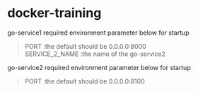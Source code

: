 # docker-training

go-service1 required environment parameter below for startup
> PORT :the default should be 0.0.0.0:8000 <br />
> SERVICE_2_NAME :the name of the go-service2 <br />


go-service2 required environment parameter below for startup
> PORT :the default should be 0.0.0.0:8100 <br />
